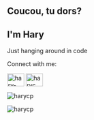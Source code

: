<h2 align="left">Coucou, tu dors?</h2>
<h2 align="left">I'm Hary</h2>
<p align="left">Just hanging around in code</p>

<p align="left">Connect with me:</p>
<p align="left">
<a href="https://linkedin.com/in/hary-capri" target="blank"><img align="center" src="https://raw.githubusercontent.com/rahuldkjain/github-profile-readme-generator/master/src/images/icons/Social/linked-in-alt.svg" alt="hary-capri" height="30" width="40" /></a>
<a href="https://instagram.com/haryc._" target="blank"><img align="center" src="https://raw.githubusercontent.com/rahuldkjain/github-profile-readme-generator/master/src/images/icons/Social/instagram.svg" alt="haryc._" height="30" width="40" /></a>
</p>

<div display="flex">
  <p><img align="center" src="https://github-readme-stats.vercel.app/api/top-langs?username=harycp&show_icons=true&locale=en&layout=compact&theme=dark" alt="harycp" /></p>
  <p><img align="center" src="https://github-readme-streak-stats.herokuapp.com/?user=harycp&theme=dark" alt="harycp" /></p>
</div>


